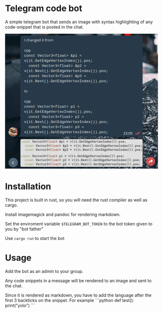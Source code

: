 # Telegram code bot

A simple telegram bot that sends an image with syntax highlighting of any
code-snippet that is posted in the chat.

![Sample screenshot](screenshot.png)

# Installation

This project is built in rust, so you will need the rust compiler as well as cargo.

Install imagemagick and pandoc for rendering markdown.

Set the enviroment variable `$TELEGRAM_BOT_TOKEN` to the bot token given to you by "bot father"

Use `cargo run` to start the bot

# Usage

Add the bot as an admin to your group.

Any code snippets in a message will be rendered to an image and sent to the chat.

Since it is rendered as markdown, you have to add the language after the first 3 backticks
on the snippet. For example
    \`\`\`python
    def test():
        print("yolo")
    \`\`\`
